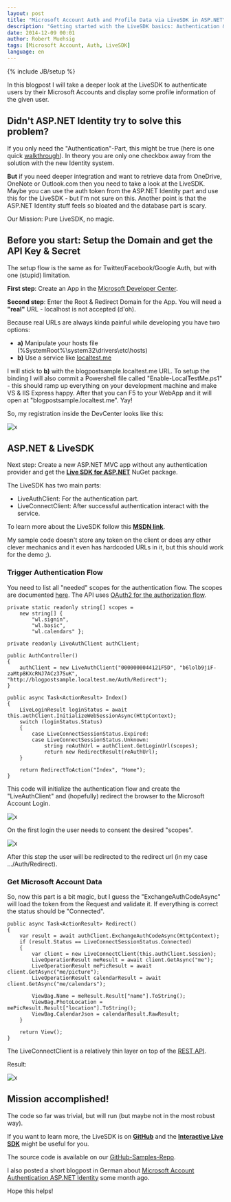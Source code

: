 ```yaml
---
layout: post
title: "Microsoft Account Auth and Profile Data via LiveSDK in ASP.NET"
description: "Getting started with the LiveSDK basics: Authentication & Load Profile Data from the given Microsoft Account."
date: 2014-12-09 00:01
author: Robert Muehsig
tags: [Microsoft Account, Auth, LiveSDK]
language: en
---
```

{% include JB/setup %}

In this blogpost I will take a deeper look at the LiveSDK to authenticate users by their Microsoft Accounts and display some profile information of the given user.

## Didn't ASP.NET Identity try to solve this problem?
If you only need the "Authentication"-Part, this might be true (here is one quick [walkthrough](http://www.benday.com/2014/02/25/walkthrough-asp-net-mvc-identity-with-microsoft-account-authentication/)). In theory you are only one checkbox away from the solution with the new Identity system.

__But__ if you need deeper integration and want to retrieve data from OneDrive, OneNote or Outlook.com then you need to take a look at the LiveSDK. Maybe you can use the auth token from the ASP.NET Identity part and use this for the LiveSDK - but I'm not sure on this.
Another point is that the ASP.NET Identity stuff feels so bloated and the database part is scary. 

Our Mission: Pure LiveSDK, no magic. 

## Before you start: Setup the Domain and get the API Key & Secret

The setup flow is the same as for Twitter/Facebook/Google Auth, but with one (stupid) limitation.

__First step__: Create an App in the [Microsoft Developer Center](https://account.live.com/developers/applications/index).

__Second step__: Enter the Root & Redirect Domain for the App. You will need a __"real"__ URL - localhost is not accepted (d'oh). 

Because real URLs are always kinda painful while developing you have two options:

* __a)__ Manipulate your hosts file (%SystemRoot%\system32\drivers\etc\hosts)
* __b)__ Use a service like [localtest.me](http://readme.localtest.me/)

I will stick to __b)__ with the blogpostsample.localtest.me URL. To setup the binding I will also commit a Powershell file called "Enable-LocalTestMe.ps1" - this should ramp up everything on your development machine and make VS & IIS Express happy. After that you can F5 to your WebApp and it will open at "blogpostsample.localtest.me". Yay!

So, my registration inside the DevCenter looks like this:

![x]({{BASE_PATH}}/assets/md-images/2014-12-09/registration.png "Microsoft DevCenter Registration")

## ASP.NET & LiveSDK

Next step: Create a new ASP.NET MVC app without any authentication provider and get the __[Live SDK for ASP.NET](https://www.nuget.org/packages/LiveSDKServer/)__ NuGet package.

The LiveSDK has two main parts:

* LiveAuthClient: For the authentication part.
* LiveConnectClient: After successful authentication interact with the service.

To learn more about the LiveSDK follow this __[MSDN link](http://msdn.microsoft.com/en-us/library/hh243641.aspx)__.

My sample code doesn't store any token on the client or does any other clever mechanics and it even has hardcoded URLs in it, but this should work for the demo ;). 


### Trigger Authentication Flow

You need to list all "needed" scopes for the authentication flow. The scopes are documented [here](http://msdn.microsoft.com/en-us/library/hh243646.aspx). The API uses [OAuth2 for the authorization flow](http://msdn.microsoft.com/en-us/library/hh243647.aspx).

    private static readonly string[] scopes =
        new string[] { 
            "wl.signin", 
            "wl.basic", 
            "wl.calendars" };

    private readonly LiveAuthClient authClient;

    public AuthController()
    {
        authClient = new LiveAuthClient("0000000044121F5D", "b6lolb9jiF-zaMtp8KXcRNJ7ACz37SuK", "http://blogpostsample.localtest.me/Auth/Redirect");
    }

    public async Task<ActionResult> Index()
    {
        LiveLoginResult loginStatus = await this.authClient.InitializeWebSessionAsync(HttpContext);
        switch (loginStatus.Status)
        {
            case LiveConnectSessionStatus.Expired:
            case LiveConnectSessionStatus.Unknown:
                string reAuthUrl = authClient.GetLoginUrl(scopes);
                return new RedirectResult(reAuthUrl);
        }

        return RedirectToAction("Index", "Home");
    }

This code will initialize the authentication flow and create the "LiveAuthClient" and (hopefully) redirect the browser to the Microsoft Account Login. 

![x]({{BASE_PATH}}/assets/md-images/2014-12-09/login.png "Microsoft Account Login")

On the first login the user needs to consent the desired "scopes". 

![x]({{BASE_PATH}}/assets/md-images/2014-12-09/consent.png "Microsoft Account Login - Consent Screen")

After this step the user will be redirected to the redirect url (in my case .../Auth/Redirect).

### Get Microsoft Account Data

So, now this part is a bit magic, but I guess the "ExchangeAuthCodeAsync" will load the token from the Request and validate it. If everything is correct the status should be "Connected". 


    public async Task<ActionResult> Redirect()
    {
        var result = await authClient.ExchangeAuthCodeAsync(HttpContext);
        if (result.Status == LiveConnectSessionStatus.Connected)
        {
            var client = new LiveConnectClient(this.authClient.Session);
            LiveOperationResult meResult = await client.GetAsync("me");
            LiveOperationResult mePicResult = await client.GetAsync("me/picture");
            LiveOperationResult calendarResult = await client.GetAsync("me/calendars");

            ViewBag.Name = meResult.Result["name"].ToString();
            ViewBag.PhotoLocation = mePicResult.Result["location"].ToString();
            ViewBag.CalendarJson = calendarResult.RawResult;
        }

        return View();
    }

The LiveConnectClient is a relatively thin layer on top of the [REST API](http://msdn.microsoft.com/en-us/library/hh243648.aspx).
	
Result:

![x]({{BASE_PATH}}/assets/md-images/2014-12-09/result.png "Microsoft Account Data")

## Mission accomplished! 

The code so far was trivial, but will run (but maybe not in the most robust way). 

If you want to learn more, the LiveSDK is on __[GitHub](https://github.com/liveservices/LiveSDK)__ and the __[Interactive Live SDK](http://isdk.dev.live.com/dev/isdk/Default.aspx)__ might be useful for you.

The source code is available on our [GitHub-Samples-Repo](https://github.com/Code-Inside/Samples/tree/master/2014/LiveSample).

I also posted a short blogpost in German about [Microsoft Account Authentication ASP.NET Identity](http://blog.codeinside.eu/2014/07/06/microsoft-account-login-via-asp-net-identity/) some month ago.

Hope this helps!
